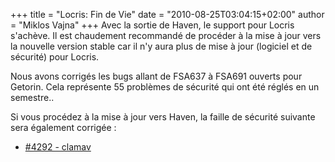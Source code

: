 +++
title = "Locris: Fin de Vie"
date = "2010-08-25T03:04:15+02:00"
author = "Miklos Vajna"
+++
Avec la sortie de Haven, le support pour Locris s'achève. Il est chaudement recommandé de procéder à la mise à jour vers la nouvelle version stable car il n'y aura plus de mise à jour (logiciel et de sécurité) pour Locris.  

 Nous avons corrigés les bugs allant de FSA637 à FSA691 ouverts pour Getorin. Cela représente 55 problèmes de sécurité qui ont été réglés en un semestre..  

 Si vous procédez à la mise à jour vers Haven, la faille de sécurité suivante sera également corrigée :  

* [#4292 - clamav](http://bugs.frugalware.org/task/4292)
